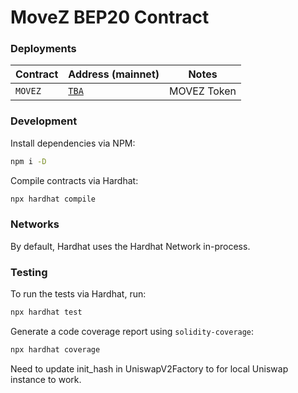 # MoveZ BEP20 Contract

### Deployments

| Contract | Address (mainnet) | Notes |
|-|-|-|
| `MOVEZ` | [`TBA`](https://testnet.bscscan.com/token/0x012a68f889918186c7798ec6241c52ca03e415ff) | MOVEZ Token |
### Development

Install dependencies via NPM:

```bash
npm i -D
```

Compile contracts via Hardhat:

```bash
npx hardhat compile
```

### Networks

By default, Hardhat uses the Hardhat Network in-process.

### Testing

To run the tests via Hardhat, run:

```bash
npx hardhat test
```

Generate a code coverage report using `solidity-coverage`:

```bash
npx hardhat coverage
```

Need to update init_hash in UniswapV2Factory to for local Uniswap instance to work.